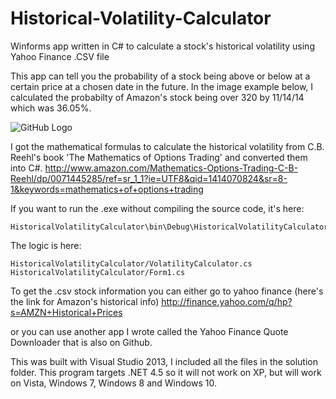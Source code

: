 Historical-Volatility-Calculator
================================

Winforms app written in C# to calculate a stock's historical volatility using Yahoo Finance .CSV file

This app can tell you the probability of a stock being above or below at a certain price at a chosen date
in the future.  In the image example below, I calculated the probabilty of Amazon's stock being over 320 by 11/14/14
which was 36.05%.

![GitHub Logo](https://github.com/ovnisoftware/Historical-Volatility-Calculator/blob/master/Calculator.png)

I got the mathematical formulas to calculate the historical volatility from C.B. Reehl's book
'The Mathematics of Options Trading' and converted them into C#.
http://www.amazon.com/Mathematics-Options-Trading-C-B-Reehl/dp/0071445285/ref=sr_1_1?ie=UTF8&qid=1414070824&sr=8-1&keywords=mathematics+of+options+trading

If you want to run the .exe without compiling the source code, it's here:
```
HistoricalVolatilityCalculator\bin\Debug\HistoricalVolatilityCalculator.exe
```
The logic is here:
```
HistoricalVolatilityCalculator/VolatilityCalculator.cs
HistoricalVolatilityCalculator/Form1.cs
```
To get the .csv stock information you can either go to yahoo finance (here's the link for Amazon's historical info)
http://finance.yahoo.com/q/hp?s=AMZN+Historical+Prices

or you can use another app I wrote called the Yahoo Finance Quote Downloader that is also on Github.

This was built with Visual Studio 2013, I included all the files in the solution folder.  This program targets .NET 4.5 so it will not work on XP, but will work on Vista, Windows 7, Windows 8 and Windows 10.
